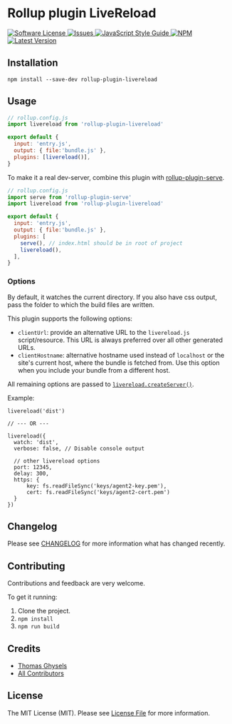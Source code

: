 # Rollup plugin LiveReload

<a href="LICENSE">
  <img src="https://img.shields.io/badge/license-MIT-brightgreen.svg" alt="Software License" />
</a>
<a href="https://github.com/thgh/rollup-plugin-livereload/issues">
  <img src="https://img.shields.io/github/issues/thgh/rollup-plugin-livereload.svg" alt="Issues" />
</a>
<a href="http://standardjs.com/">
  <img src="https://img.shields.io/badge/code%20style-standard-brightgreen.svg" alt="JavaScript Style Guide" />
</a>
<a href="https://npmjs.org/package/rollup-plugin-livereload">
  <img src="https://img.shields.io/npm/v/rollup-plugin-livereload.svg?style=flat-squar" alt="NPM" />
</a>
<a href="https://github.com/thgh/rollup-plugin-livereload/releases">
  <img src="https://img.shields.io/github/release/thgh/rollup-plugin-livereload.svg" alt="Latest Version" />
</a>

## Installation

```
npm install --save-dev rollup-plugin-livereload
```

## Usage

```js
// rollup.config.js
import livereload from 'rollup-plugin-livereload'

export default {
  input: 'entry.js',
  output: { file:'bundle.js' },
  plugins: [livereload()],
}
```

To make it a real dev-server, combine this plugin with [rollup-plugin-serve].

```js
// rollup.config.js
import serve from 'rollup-plugin-serve'
import livereload from 'rollup-plugin-livereload'

export default {
  input: 'entry.js',
  output: { file:'bundle.js' },
  plugins: [
    serve(), // index.html should be in root of project
    livereload(),
  ],
}
```

### Options

By default, it watches the current directory. If you also have css output, pass the folder to which the build files are written.

This plugin supports the following options:
* `clientUrl`: provide an alternative URL to the `livereload.js` script/resource. This URL is always preferred over all other generated URLs.
* `clientHostname`: alternative hostname used instead of `localhost` or the site's current host, where the bundle is fetched from. Use this option when you include your bundle from a different host.

All remaining options are passed to [`livereload.createServer()`][livereload].

Example:
```
livereload('dist')

// --- OR ---

livereload({
  watch: 'dist',
  verbose: false, // Disable console output

  // other livereload options
  port: 12345,
  delay: 300,
  https: {
      key: fs.readFileSync('keys/agent2-key.pem'),
      cert: fs.readFileSync('keys/agent2-cert.pem')
  }
})
```

## Changelog

Please see [CHANGELOG](CHANGELOG.md) for more information what has changed recently.

## Contributing

Contributions and feedback are very welcome.

To get it running:

1. Clone the project.
2. `npm install`
3. `npm run build`

## Credits

- [Thomas Ghysels](https://github.com/thgh)
- [All Contributors][link-contributors]

## License

The MIT License (MIT). Please see [License File](LICENSE) for more information.

[link-author]: https://github.com/thgh
[link-contributors]: ../../contributors
[livereload]: https://www.npmjs.com/package/livereload
[rollup-plugin-serve]: https://www.npmjs.com/package/rollup-plugin-serve
